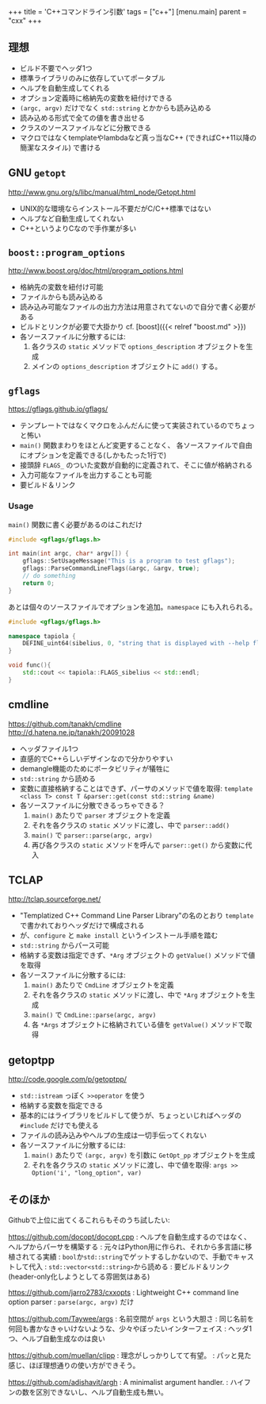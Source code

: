 +++
title = 'C++コマンドライン引数'
tags = ["c++"]
[menu.main]
  parent = "cxx"
+++

## 理想

-   ビルド不要でヘッダ1つ
-   標準ライブラリのみに依存していてポータブル
-   ヘルプを自動生成してくれる
-   オプション定義時に格納先の変数を紐付けできる
-   `(argc, argv)` だけでなく `std::string` とかからも読み込める
-   読み込める形式で全ての値を書き出せる
-   クラスのソースファイルなどに分散できる
-   マクロではなくtemplateやlambdaなど真っ当なC++
    (できればC++11以降の簡潔なスタイル) で書ける

## GNU `getopt`

<http://www.gnu.org/s/libc/manual/html_node/Getopt.html>

-   UNIX的な環境ならインストール不要だがC/C++標準ではない
-   ヘルプなど自動生成してくれない
-   C++というよりCなので手作業が多い

## `boost::program_options`

<http://www.boost.org/doc/html/program_options.html>

-   格納先の変数を紐付け可能
-   ファイルからも読み込める
-   読み込み可能なファイルの出力方法は用意されてないので自分で書く必要がある
-   ビルドとリンクが必要で大掛かり cf. [boost]({{< relref "boost.md" >}})
-   各ソースファイルに分散するには:
    1.  各クラスの `static` メソッドで `options_description` オブジェクトを生成
    2.  メインの `options_description` オブジェクトに `add()` する。

## `gflags`

<https://gflags.github.io/gflags/>

-   テンプレートではなくマクロをふんだんに使って実装されているのでちょっと怖い
-   `main()` 関数まわりをほとんど変更することなく、 各ソースファイルで自由にオプションを定義できる(しかもたった1行で)
-   接頭辞 `FLAGS_` のついた変数が自動的に定義されて、そこに値が格納される
-   入力可能なファイルを出力することも可能
-   要ビルド＆リンク

### Usage

`main()` 関数に書く必要があるのはこれだけ

```c++
#include <gflags/gflags.h>

int main(int argc, char* argv[]) {
    gflags::SetUsageMessage("This is a program to test gflags");
    gflags::ParseCommandLineFlags(&argc, &argv, true);
    // do something
    return 0;
}
```

あとは個々のソースファイルでオプションを追加。`namespace` にも入れられる。

```c++
#include <gflags/gflags.h>

namespace tapiola {
    DEFINE_uint64(sibelius, 0, "string that is displayed with --help flag");
}

void func(){
    std::cout << tapiola::FLAGS_sibelius << std::endl;
}
```

## cmdline

<https://github.com/tanakh/cmdline>\
<http://d.hatena.ne.jp/tanakh/20091028>

-   ヘッダファイル1つ
-   直感的でC++らしいデザインなので分かりやすい
-   demangle機能のためにポータビリティが犠牲に
-   `std::string` から読める
-   変数に直接格納することはできず、パーサのメソッドで値を取得:
    `template <class T> const T &parser::get(const std::string &name)`
-   各ソースファイルに分散できるっちゃできる？
    1.  `main()` あたりで `parser` オブジェクトを定義
    2.  それを各クラスの `static` メソッドに渡し、中で `parser::add()`
    3.  `main()` で `parser::parse(argc, argv)`
    4.  再び各クラスの `static` メソッドを呼んで `parser::get()` から変数に代入

## TCLAP

<http://tclap.sourceforge.net/>

-   "Templatized C++ Command Line Parser Library"の名のとおり
    `template` で書かれておりヘッダだけで構成される
-   が、`configure` と `make install` というインストール手順を踏む
-   `std::string` からパース可能
-   格納する変数は指定できず、`*Arg` オブジェクトの `getValue()` メソッドで値を取得
-   各ソースファイルに分散するには:
    1.  `main()` あたりで `CmdLine` オブジェクトを定義
    2.  それを各クラスの `static` メソッドに渡し、中で `*Arg` オブジェクトを生成
    3.  `main()` で `CmdLine::parse(argc, argv)`
    4.  各 `*Args` オブジェクトに格納されている値を `getValue()` メソッドで取得

## getoptpp

<http://code.google.com/p/getoptpp/>

-   `std::istream` っぽく `>>operator` を使う
-   格納する変数を指定できる
-   基本的にはライブラリをビルドして使うが、ちょっといじればヘッダの `#include` だけでも使える
-   ファイルの読み込みやヘルプの生成は一切手伝ってくれない
-   各ソースファイルに分散するには:
    1.  `main()` あたりで `(argc, argv)` を引数に `GetOpt_pp` オブジェクトを生成
    2.  それを各クラスの `static` メソッドに渡し、中で値を取得:
        `args >> Option('i', "long_option", var)`

## そのほか

Githubで上位に出てくるこれらもそのうち試したい:

https://github.com/docopt/docopt.cpp
:   ヘルプを自動生成するのではなく、ヘルプからパーサを構築する
:   元々はPython用に作られ、それから多言語に移植されてる実績
:   `bool`か`std::string`でゲットするしかないので、手動でキャストして代入
:   `std::vector<std::string>`から読める
:   要ビルド＆リンク (header-only化しようとしてる雰囲気はある)

https://github.com/jarro2783/cxxopts
:   Lightweight C++ command line option parser
:   `parse(argc, argv)` だけ

https://github.com/Taywee/args
:   名前空間が `args` という大胆さ
:   同じ名前を何回も書かなきゃいけないような、少々やぼったいインターフェイス
:   ヘッダ1つ、ヘルプ自動生成なのは良い

https://github.com/muellan/clipp
:   理念がしっかりしてて有望。
:   パッと見た感じ、ほぼ理想通りの使い方ができそう。

https://github.com/adishavit/argh
:   A minimalist argument handler.
:   ハイフンの数を区別できないし、ヘルプ自動生成も無い。
